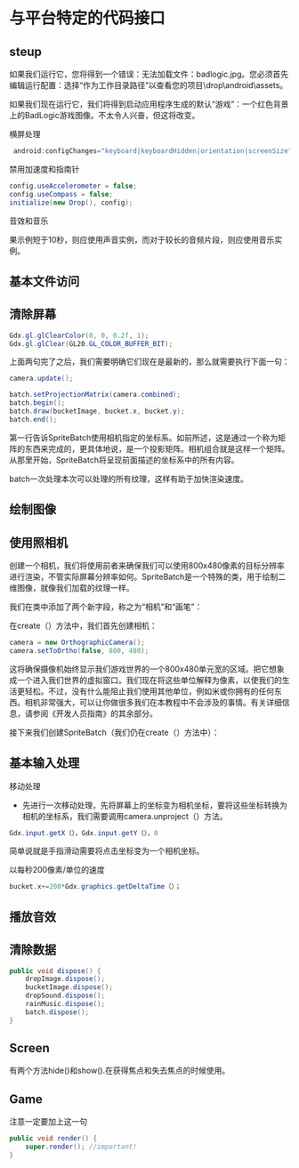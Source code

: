 # 与平台特定的代码接口

## steup

如果我们运行它，您将得到一个错误：无法加载文件：badlogic.jpg。您必须首先编辑运行配置：选择“作为工作目录路径”以查看您的项目\drop\android\assets。

如果我们现在运行它，我们将得到启动应用程序生成的默认“游戏”：一个红色背景上的BadLogic游戏图像。不太令人兴奋，但这将改变。

横屏处理  

```java
 android:configChanges="keyboard|keyboardHidden|orientation|screenSize">
```

禁用加速度和指南针

```java
config.useAccelerometer = false;
config.useCompass = false;
initialize(new Drop(), config);
```

音效和音乐

果示例短于10秒，则应使用声音实例，而对于较长的音频片段，则应使用音乐实例。



## 基本文件访问

## 清除屏幕

```java
Gdx.gl.glClearColor(0, 0, 0.2f, 1);
Gdx.gl.glClear(GL20.GL_COLOR_BUFFER_BIT);
```

上面两句完了之后，我们需要明确它们现在是最新的，那么就需要执行下面一句：

```java
camera.update();
```

```java
batch.setProjectionMatrix(camera.combined);
batch.begin();
batch.draw(bucketImage, bucket.x, bucket.y);
batch.end();
```

第一行告诉SpriteBatch使用相机指定的坐标系。如前所述，这是通过一个称为矩阵的东西来完成的，更具体地说，是一个投影矩阵。相机组合就是这样一个矩阵。从那里开始，SpriteBatch将呈现前面描述的坐标系中的所有内容。

batch一次处理本次可以处理的所有纹理，这样有助于加快渲染速度。

## 绘制图像

## 使用照相机

创建一个相机，我们将使用前者来确保我们可以使用800x480像素的目标分辨率进行渲染，不管实际屏幕分辨率如何。SpriteBatch是一个特殊的类，用于绘制二维图像，就像我们加载的纹理一样。

我们在类中添加了两个新字段，称之为“相机”和“画笔”：

在create（）方法中，我们首先创建相机：

```java
camera = new OrthographicCamera();
camera.setToOrtho(false, 800, 480);
```

这将确保摄像机始终显示我们游戏世界的一个800x480单元宽的区域。把它想象成一个进入我们世界的虚拟窗口。我们现在将这些单位解释为像素，以使我们的生活更轻松。不过，没有什么能阻止我们使用其他单位，例如米或你拥有的任何东西。相机非常强大，可以让你做很多我们在本教程中不会涉及的事情。有关详细信息，请参阅《开发人员指南》的其余部分。

接下来我们创建SpriteBatch（我们仍在create（）方法中）：

## 基本输入处理

移动处理

- 先进行一次移动处理，先将屏幕上的坐标变为相机坐标，要将这些坐标转换为相机的坐标系，我们需要调用camera.unproject（）方法。

```java
Gdx.input.getX（），Gdx.input.getY（），0
```

简单说就是手指滑动需要将点击坐标变为一个相机坐标。

以每秒200像素/单位的速度

```java
bucket.x+=200*Gdx.graphics.getDeltaTime（）；
```

## 播放音效

## 清除数据

```java
public void dispose() {
    dropImage.dispose();
    bucketImage.dispose();
    dropSound.dispose();
    rainMusic.dispose();
    batch.dispose();
}
```

## Screen 

有两个方法hide()和show().在获得焦点和失去焦点的时候使用。


## Game

注意一定要加上这一句

```java
public void render() {
    super.render(); //important!
}
```
